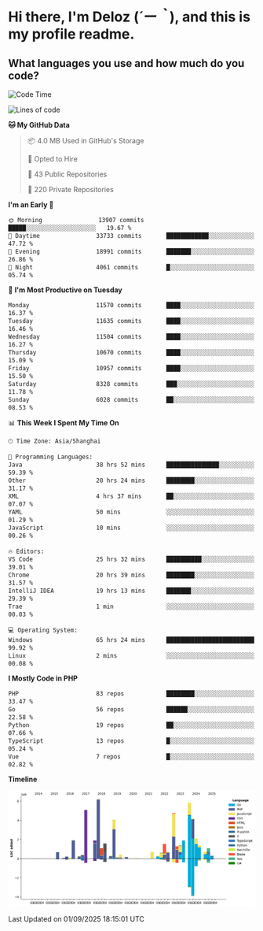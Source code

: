 # **Hi there, I'm Deloz (*´ー｀*), and this is my profile readme.**

## **What languages you use and how much do you code?**

<!--START_SECTION:waka-->
![Code Time](http://img.shields.io/badge/Code%20Time-7%2C335%20hrs%2041%20mins-blue)

![Lines of code](https://img.shields.io/badge/From%20Hello%20World%20I%27ve%20Written-53.0%20million%20lines%20of%20code-blue)

**🐱 My GitHub Data** 

> 📦 4.0 MB Used in GitHub's Storage 
 > 
> 💼 Opted to Hire
 > 
> 📜 43 Public Repositories 
 > 
> 🔑 220 Private Repositories 
 > 
**I'm an Early 🐤** 

```text
🌞 Morning                13907 commits       █████░░░░░░░░░░░░░░░░░░░░   19.67 % 
🌆 Daytime                33733 commits       ████████████░░░░░░░░░░░░░   47.72 % 
🌃 Evening                18991 commits       ███████░░░░░░░░░░░░░░░░░░   26.86 % 
🌙 Night                  4061 commits        █░░░░░░░░░░░░░░░░░░░░░░░░   05.74 % 
```
📅 **I'm Most Productive on Tuesday** 

```text
Monday                   11570 commits       ████░░░░░░░░░░░░░░░░░░░░░   16.37 % 
Tuesday                  11635 commits       ████░░░░░░░░░░░░░░░░░░░░░   16.46 % 
Wednesday                11504 commits       ████░░░░░░░░░░░░░░░░░░░░░   16.27 % 
Thursday                 10670 commits       ████░░░░░░░░░░░░░░░░░░░░░   15.09 % 
Friday                   10957 commits       ████░░░░░░░░░░░░░░░░░░░░░   15.50 % 
Saturday                 8328 commits        ███░░░░░░░░░░░░░░░░░░░░░░   11.78 % 
Sunday                   6028 commits        ██░░░░░░░░░░░░░░░░░░░░░░░   08.53 % 
```


📊 **This Week I Spent My Time On** 

```text
🕑︎ Time Zone: Asia/Shanghai

💬 Programming Languages: 
Java                     38 hrs 52 mins      ███████████████░░░░░░░░░░   59.39 % 
Other                    20 hrs 24 mins      ████████░░░░░░░░░░░░░░░░░   31.17 % 
XML                      4 hrs 37 mins       ██░░░░░░░░░░░░░░░░░░░░░░░   07.07 % 
YAML                     50 mins             ░░░░░░░░░░░░░░░░░░░░░░░░░   01.29 % 
JavaScript               10 mins             ░░░░░░░░░░░░░░░░░░░░░░░░░   00.26 % 

🔥 Editors: 
VS Code                  25 hrs 32 mins      ██████████░░░░░░░░░░░░░░░   39.01 % 
Chrome                   20 hrs 39 mins      ████████░░░░░░░░░░░░░░░░░   31.57 % 
IntelliJ IDEA            19 hrs 13 mins      ███████░░░░░░░░░░░░░░░░░░   29.39 % 
Trae                     1 min               ░░░░░░░░░░░░░░░░░░░░░░░░░   00.03 % 

💻 Operating System: 
Windows                  65 hrs 24 mins      █████████████████████████   99.92 % 
Linux                    2 mins              ░░░░░░░░░░░░░░░░░░░░░░░░░   00.08 % 
```

**I Mostly Code in PHP** 

```text
PHP                      83 repos            ████████░░░░░░░░░░░░░░░░░   33.47 % 
Go                       56 repos            ██████░░░░░░░░░░░░░░░░░░░   22.58 % 
Python                   19 repos            ██░░░░░░░░░░░░░░░░░░░░░░░   07.66 % 
TypeScript               13 repos            █░░░░░░░░░░░░░░░░░░░░░░░░   05.24 % 
Vue                      7 repos             █░░░░░░░░░░░░░░░░░░░░░░░░   02.82 % 
```



**Timeline**

![Lines of Code chart](https://raw.githubusercontent.com/deloz/deloz/main/assets/bar_graph.png)


 Last Updated on 01/09/2025 18:15:01 UTC
<!--END_SECTION:waka-->
